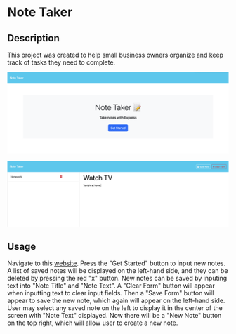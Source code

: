 # Note Taker

## Description

This project was created to help small business owners organize and keep track of tasks they need to complete.

![Screenshot of Note Taker App Landing Page](./images/note-taker-1.png)

![Screenshot of New Note Page](./images/note-taker-2.png)

## Usage

Navigate to this [website](https://secret-forest-79904-c82eb644232c.herokuapp.com/). Press the "Get Started" button to input new notes. A list of saved notes will be displayed on the left-hand side, and they can be deleted by pressing the red "x" button. New notes can be saved by inputing text into "Note Title" and "Note Text". A "Clear Form" button will appear when inputting text to clear input fields. Then a "Save Form" button will appear to save the new note, which again will appear on the left-hand side. User may select any saved note on the left to display it in the center of the screen with "Note Text" displayed. Now there will be a "New Note" button on the top right, which will allow user to create a new note.